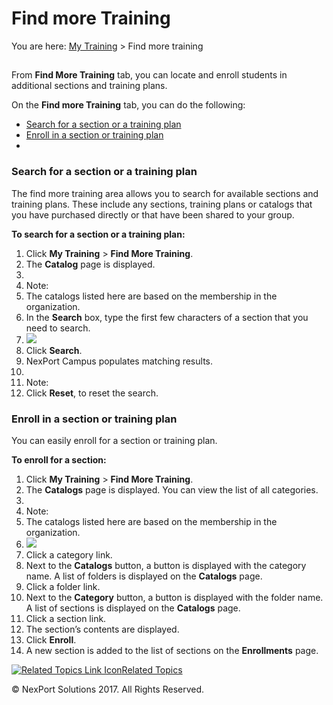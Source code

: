# Find more Training

You are here: [My Training](https://www.nexportcampus.com/Content/Guides/aweb/Content/Module\_Topics/My\_Training/My\_Training.htm) > Find more training

## &#x20;<a href="#kanchor7" id="kanchor7"></a>

From **Find More Training** tab, you can locate and enroll students in additional sections and training plans.

&#x20;

On the **Find more Training** tab, you can do the following:

* [Search for a section or a training plan](https://www.nexportcampus.com/Content/Guides/aweb/Content/Module\_Topics/My\_Training/Find\_More\_Training/Find\_more\_training.htm#Search)
* [Enroll in a section or training plan](https://www.nexportcampus.com/Content/Guides/aweb/Content/Module\_Topics/My\_Training/Find\_More\_Training/Find\_more\_training.htm#Enroll)
* &#x20;

### Search for a section or a training plan <a href="#search" id="search"></a>

The find more training area allows you to search for available sections and training plans. These include any sections, training plans or catalogs that you have purchased directly or that have been shared to your group.

&#x20;

**To search for a section or a training plan:**

1. Click **My Training** > **Find More Training**.
2. The **Catalog** page is displayed.
3. &#x20;
4. Note:
5. The catalogs listed here are based on the membership in the organization.
6. In the **Search** box, type the first few characters of a section that you need to search.
7. ![](https://www.nexportcampus.com/Content/Guides/aweb/Content/Resources/Images/Find\_Training/Training\_Search\_550x148.png)
8. Click **Search**.
9. NexPort Campus populates matching results.
10. &#x20;
11. Note:
12. Click **Reset**, to reset the search.

### Enroll in a section or training plan <a href="#enroll" id="enroll"></a>

You can easily enroll for a section or training plan.

&#x20;

**To enroll for a section:**

1. Click **My Training** > **Find More Training**.
2. The **Catalogs** page is displayed. You can view the list of all categories.
3. &#x20;
4. Note:
5. The catalogs listed here are based on the membership in the organization.
6. ![](https://www.nexportcampus.com/Content/Guides/aweb/Content/Resources/Images/Find\_Training/Training\_Enroll\_550x198.png)
7. Click a category link.
8. Next to the **Catalogs** button, a button is displayed with the category name. A list of folders is displayed on the **Catalogs** page.
9. Click a folder link.
10. Next to the **Category** button, a button is displayed with the folder name. A list of sections is displayed on the **Catalogs** page.
11. Click a section link.
12. The section’s contents are displayed.
13. Click **Enroll**.
14. A new section is added to the list of sections on the **Enrollments** page.

&#x20;

[![Related Topics Link Icon](https://www.nexportcampus.com/Content/Guides/aweb/Skins/Default/Stylesheets/Images/transparent.gif)Related Topics](javascript:void\(0\);)

&#x20;

© NexPort Solutions 2017. All Rights Reserved.
